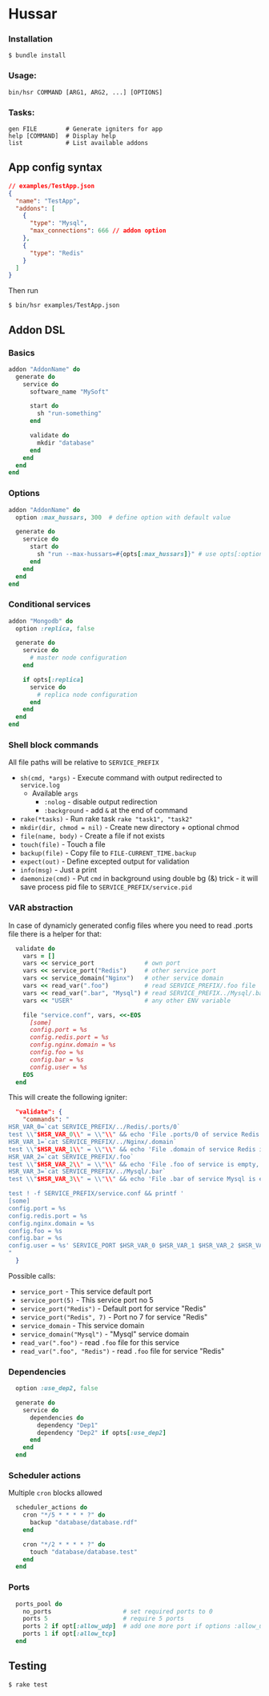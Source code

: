 # Hussar

### Installation
  ```
  $ bundle install
  ```

### Usage:
  ```
  bin/hsr COMMAND [ARG1, ARG2, ...] [OPTIONS]
  ```

### Tasks:

  ```
  gen FILE        # Generate igniters for app
  help [COMMAND]  # Display help
  list            # List available addons
  ```

## App config syntax

```json
// examples/TestApp.json
{
  "name": "TestApp",
  "addons": [
    {
      "type": "Mysql",
      "max_connections": 666 // addon option
    },
    {
      "type": "Redis"
    }
  ]
}
```

Then run

```
$ bin/hsr examples/TestApp.json
```


## Addon DSL

### Basics
```ruby
addon "AddonName" do
  generate do
    service do
      software_name "MySoft"

      start do
        sh "run-something"
      end

      validate do
        mkdir "database"
      end
    end
  end
end
```

### Options
```ruby
addon "AddonName" do
  option :max_hussars, 300  # define option with default value

  generate do
    service do
      start do
        sh "run --max-hussars=#{opts[:max_hussars]}" # use opts[:option_name]
      end
    end
  end
end
```

### Conditional services
```ruby
addon "Mongodb" do
  option :replica, false

  generate do
    service do
      # master node configuration
    end

    if opts[:replica]
      service do
        # replica node configuration
      end
    end
  end
end
```

### Shell block commands

All file paths will be relative to `SERVICE_PREFIX`

- `sh(cmd, *args)` - Execute command with output redirected to `service.log`
  - Available `args`
     - `:nolog` - disable output redirection
     - `:background` - add `&` at the end of command
- `rake(*tasks)` - Run rake task `rake "task1", "task2"`
- `mkdir(dir, chmod = nil)` - Create new directory + optional chmod
- `file(name, body)` - Create a file if not exists
- `touch(file)` - Touch a file
- `backup(file)` - Copy file to `FILE-CURRENT_TIME.backup`
- `expect(out)` - Define excepted output for validation
- `info(msg)` - Just a print
- `daemonize(cmd)` - Put `cmd` in background using double bg (&) trick - it will save process pid file to `SERVICE_PREFIX/service.pid`


### VAR abstraction

In case of dynamicly generated config files where you need to read .ports file there is a helper for that:

```ruby
  validate do
    vars = []
    vars << service_port              # own port
    vars << service_port("Redis")     # other service port
    vars << service_domain("Nginx")   # other service domain
    vars << read_var(".foo")          # read SERVICE_PREFIX/.foo file
    vars << read_var(".bar", "Mysql") # read SERVICE_PREFIX../Mysql/.bar file
    vars << "USER"                    # any other ENV variable

    file "service.conf", vars, <<-EOS
      [some]
      config.port = %s
      config.redis.port = %s
      config.nginx.domain = %s
      config.foo = %s
      config.bar = %s
      config.user = %s
    EOS
  end
```

This will create the following igniter:

```json
  "validate": {
    "commands": "
HSR_VAR_0=`cat SERVICE_PREFIX/../Redis/.ports/0`
test \\"$HSR_VAR_0\\" = \\"\\" && echo 'File .ports/0 of service Redis is empty, exiting.' && exit 1 2>&1 >> SERVICE_PREFIX/service.log
HSR_VAR_1=`cat SERVICE_PREFIX/../Nginx/.domain`
test \\"$HSR_VAR_1\\" = \\"\\" && echo 'File .domain of service Redis is empty, exiting.' && exit 1 2>&1 >> SERVICE_PREFIX/service.log
HSR_VAR_2=`cat SERVICE_PREFIX/.foo`
test \\"$HSR_VAR_2\\" = \\"\\" && echo 'File .foo of service is empty, exiting.' && exit 1 2>&1 >> SERVICE_PREFIX/service.log
HSR_VAR_3=`cat SERVICE_PREFIX/../Mysql/.bar`
test \\"$HSR_VAR_3\\" = \\"\\" && echo 'File .bar of service Mysql is empty, exiting.' && exit 1 2>&1 >> SERVICE_PREFIX/service.log

test ! -f SERVICE_PREFIX/service.conf && printf '
[some]
config.port = %s
config.redis.port = %s
config.nginx.domain = %s
config.foo = %s
config.bar = %s
config.user = %s' SERVICE_PORT $HSR_VAR_0 $HSR_VAR_1 $HSR_VAR_2 $HSR_VAR_3 $USER > SERVICE_PREFIX/service.conf
"
  }
```

Possible calls:

- `service_port` - This service default port
- `service_port(5)` - This service port no 5
- `service_port("Redis")` - Default port for service "Redis"
- `service_port("Redis", 7)` - Port no 7 for service "Redis"
- `service_domain` - This service domain
- `service_domain("Mysql")` - "Mysql" service domain
- `read_var(".foo")` - read `.foo` file for this service
- `read_var(".foo", "Redis")` - read `.foo` file for service "Redis"


### Dependencies

```ruby
  option :use_dep2, false

  generate do
    service do
      dependencies do
        dependency "Dep1"
        dependency "Dep2" if opts[:use_dep2]
      end
    end
  end
```


### Scheduler actions

Multiple `cron` blocks allowed

```ruby
  scheduler_actions do
    cron "*/5 * * * * ?" do
      backup "database/database.rdf"
    end

    cron "*/2 * * * * ?" do
      touch "database/database.test"
    end
  end
```


### Ports

```ruby
  ports_pool do
    no_ports                    # set required ports to 0
    ports 5                     # require 5 ports
    ports 2 if opt[:allow_udp]  # add one more port if options :allow_udp is specified
    ports 1 if opt[:allow_tcp]
  end
```


## Testing

```
$ rake test
```
